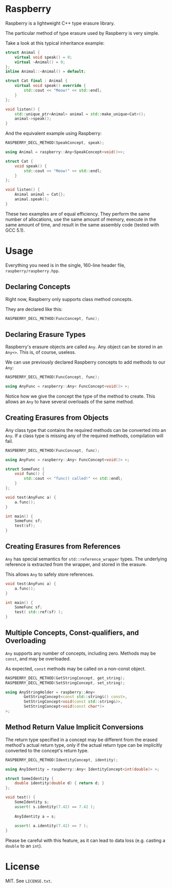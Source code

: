 Raspberry
===

Raspberry is a lightweight C++ type erasure library.

The particular method of type erasure used by Raspberry is very simple.

Take a look at this typical inheritance example:

```C++
struct Animal {
    virtual void speak() = 0;
    virtual ~Animal() = 0;
};
inline Animal::~Animal() = default;

struct Cat final : Animal {
    virtual void speak() override {
        std::cout << "Meow!" << std::endl;
    }
};

void listen() {
    std::unique_ptr<Animal> animal = std::make_unique<Cat>();
    animal->speak();
}
```

And the equivalent example using Raspberry:

```C++
RASPBERRY_DECL_METHOD(SpeakConcept, speak);

using Animal = raspberry::Any<SpeakConcept<void()>>;

struct Cat {
    void speak() {
        std::cout << "Meow!" << std::endl;
    }
};

void listen() {
    Animal animal = Cat{};
    animal.speak();
}
```

These two examples are of equal efficiency.
They perform the same number of allocations,
use the same amount of memory,
execute in the same amount of time,
and result in the same assembly code (tested with GCC 5.1).

Usage
===

Everything you need is in the single, 160-line header file, `raspberry/raspberry.hpp`.

Declaring Concepts
---

Right now, Raspberry only supports class method concepts.

They are declared like this:

```C++
RASPBERRY_DECL_METHOD(FuncConcept, func);
```

Declaring Erasure Types
---

Raspberry's erasure objects are called `Any`.
Any object can be stored in an `Any<>`.
This is, of course, useless.

We can use previously declared Raspberry concepts to add methods to our `Any`:

```C++
RASPBERRY_DECL_METHOD(FuncConcept, func);

using AnyFunc = raspberry::Any< FuncConcept<void()> >;
```

Notice how we give the concept the type of the method to create.
This allows an `Any` to have several overloads of the same method.

Creating Erasures from Objects
---

Any class type that contains the required methods can be converted into an `Any`.
If a class type is missing any of the required methods, compilation will fail.

```C++
RASPBERRY_DECL_METHOD(FuncConcept, func);

using AnyFunc = raspberry::Any< FuncConcept<void()> >;

struct SomeFunc {
    void func() {
        std::cout << "func() called!" << std::endl;
    }
};

void test(AnyFunc a) {
    a.func();
}

int main() {
    SomeFunc sf;
    test(sf);
}
```

Creating Erasures from References
---

`Any` has special semantics for `std::reference_wrapper` types.
The underlying reference is extracted from the wrapper,
and stored in the erasure.

This allows `Any` to safely store references.

```C++
void test(AnyFunc a) {
    a.func();
}

int main() {
    SomeFunc sf;
    test( std::ref(sf) );
}
```

Multiple Concepts, Const-qualifiers, and Overloading
---

`Any` supports any number of concepts, including zero.
Methods may be `const`, and may be overloaded.

As expected, `const` methods may be called on a non-const object.

```C++
RASPBERRY_DECL_METHOD(GetStringConcept, get_string);
RASPBERRY_DECL_METHOD(SetStringConcept, set_string);

using AnyStringHolder = raspberry::Any<
        GetStringConcept<const std::string&() const>,
        SetStringConcept<void(const std::string&)>,
        SetStringConcept<void(const char*)>
>;
```

Method Return Value Implicit Conversions
---

The return type specified in a concept may be different from the erased method's actual return type,
only if the actual return type can be implicitly converted to the concept's return type.

```C++
RASPBERRY_DECL_METHOD(IdentityConcept, identity);

using AnyIdentity = raspberry::Any< IdentityConcept<int(double)> >;

struct SomeIdentity {
    double identity(double d) { return d; }
};

void test() {
    SomeIdentity s;
    assert( s.identity(7.42) == 7.42 );
    
    AnyIdentity a = s;
    
    assert( a.identity(7.42) == 7 );
}
```

Please be careful with this feature, as it can lead to data loss (e.g. casting a `double` to an `int`).

License
===

MIT. See `LICENSE.txt`.
